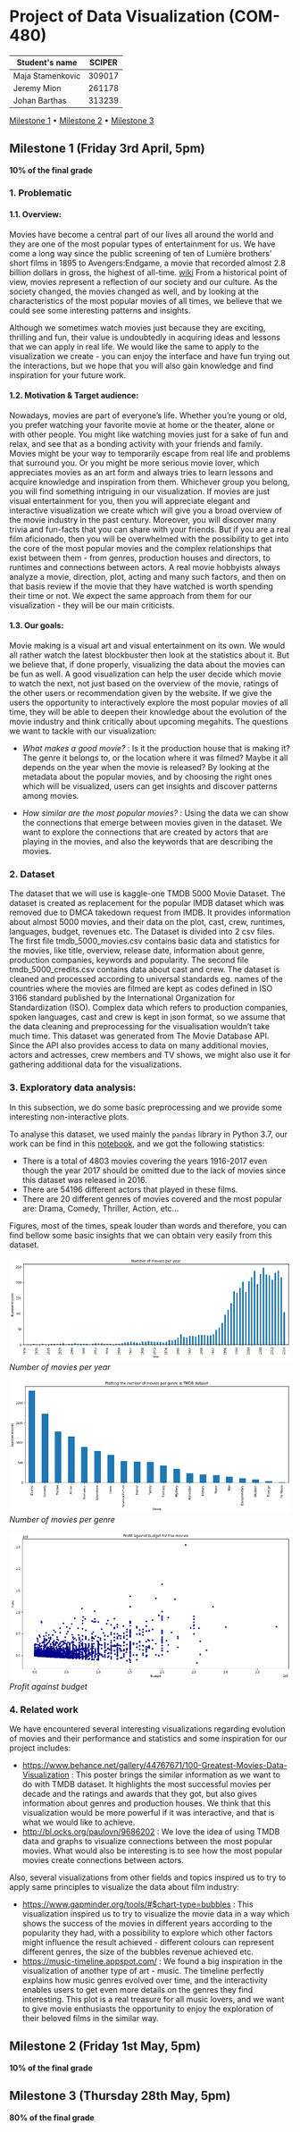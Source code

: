# Project of Data Visualization (COM-480)

| Student's name | SCIPER |
| -------------- | ------ |
| Maja Stamenkovic | 309017 |
| Jeremy Mion | 261178 |
| Johan Barthas | 313239 |

[Milestone 1](#milestone-1-friday-3rd-april-5pm) • [Milestone 2](#milestone-2-friday-1st-may-5pm) • [Milestone 3](#milestone-3-thursday-28th-may-5pm)

## Milestone 1 (Friday 3rd April, 5pm)

**10% of the final grade**


### 1. Problematic
#### 1.1. Overview:

Movies have become a central part of our lives all around the world and they are one of the most popular types of entertainment for us. We have come a long way since the public screening of ten of Lumière brothers’ short films in 1895 to Avengers:Endgame, a movie that recorded almost 2.8 billion dollars in gross, the highest of all-time. [wiki](https://en.wikipedia.org/wiki/List_of_highest-grossing_films) From a historical point of view, movies represent a reflection of our society and our culture. As the society changed, the movies changed as well, and by looking at the characteristics of the most popular movies of all times, we believe that we could see some interesting patterns and insights.

Although we sometimes watch movies just because they are exciting, thrilling and fun, their value is undoubtedly in acquiring ideas and lessons that we can apply in real life. We would like the same to apply to the visualization we create - you can enjoy the interface and have fun trying out the interactions, but we hope that you will also gain knowledge and find inspiration for your future work.

#### 1.2. Motivation & Target audience:

Nowadays, movies are part of everyone’s life. Whether you’re young or old, you prefer watching your favorite movie at home or the theater, alone or with other people. You might like watching movies just for a sake of fun and relax, and see that as a bonding activity with your friends and family. Movies might be your way to temporarily escape from real life and problems that surround you. Or you might be more serious movie lover, which appreciates movies as an art form and always tries to learn lessons and acquire knowledge and inspiration from them. Whichever group you belong, you will find something intriguing in our visualization. If movies are just visual entertainment for you, then you will appreciate elegant and interactive visualization we create which will give you a broad overview of the movie industry in the past century. Moreover, you will discover many trivia and fun-facts that you can share with your friends. But if you are a real film aficionado, then you will be overwhelmed with the possibility to get into the core of the most popular movies and the complex relationships that exist between them - from genres, production houses and directors, to runtimes and connections between actors. A real movie hobbyists always analyze a movie, direction, plot, acting and many such factors, and then on that basis review if the movie that they have watched is worth spending their time or not. We expect the same approach from them for our visualization - they will be our main criticists.

#### 1.3. Our goals:

Movie making is a visual art and visual entertainment on its own. We would all rather watch the latest blockbuster then look at the statistics about it. But we believe that, if done properly, visualizing the data about the movies can be fun as well. A good visualization can help the user decide which movie to watch the next, not just based on the overview of the movie, ratings of the other users or recommendation given by the website. If we give the users the opportunity to interactively explore the most popular movies of all time, they will be able to deepen their knowledge about the evolution of the movie industry and think critically about upcoming megahits.
The questions we want to tackle with our visualization:
* *What makes a good movie?* : Is it the production house that is making it? The genre it belongs to, or the location where it was filmed? Maybe it all depends on the year when the movie is released? By looking at the metadata about the popular movies, and by choosing the right ones which will be visualized, users can get insights and discover patterns among movies.


* *How similar are the most popular movies?* : Using the data we can show the connections that emerge between movies given in the dataset. We want to explore the connections that are created by actors that are playing in the movies, and also the keywords that are describing the movies. 

### 2. Dataset

The dataset that we will use is kaggle-one TMDB 5000 Movie Dataset. The dataset is created as replacement for the popular IMDB dataset which was removed due to DMCA takedown request from IMDB. It provides information about almost 5000 movies, and their data on the plot, cast, crew, runtimes, languages,  budget, revenues etc. The Dataset is divided into 2 csv files. The first file tmdb_5000_movies.csv contains basic data and statistics for the movies, like title, overview, release date, information about genre, production companies, keywords and popularity. The second file tmdb_5000_credits.csv contains data about cast and crew. The dataset is cleaned and processed according to universal standards eg. names of the countries where the movies are filmed are kept as codes defined in  ISO 3166 standard published by the International Organization for Standardization (ISO). Complex data which refers to production companies, spoken languages, cast and crew is kept in json format, so we assume that the data cleaning and preprocessing for the visualisation wouldn’t take much time.
This dataset was generated from The Movie Database API. Since the API also provides access to data on many additional movies, actors and actresses, crew members and TV shows, we might also use it for gathering additional data for the visualizations.

### 3. Exploratory data analysis:

In this subsection, we do some basic preprocessing and we provide some interesting non-interactive plots.

To analyse this dataset, we used mainly the ```pandas``` library in Python 3.7, our work can be find in this [notebook](https://github.com/com-480-data-visualization/com-480-project-vizzybussy/blob/master/data_analysis.ipynb), and we got the following statistics:
* There is a total of 4803 movies covering the years 1916-2017 even though the year 2017 should be omitted due to the lack of movies since this dataset was released in 2016.
* There are 54196 different actors that played in these films.
* There are 20 different genres of movies covered and the most popular are: Drama, Comedy, Thriller, Action, etc...

Figures, most of the times, speak louder than words and therefore, you can find bellow some basic insights that we can obtain very easily from this dataset.

![](./images/number_movies__per_year.png)
*Number of movies per year*

![](./images/num_movies_genre.png)
*Number of movies per genre*

![](./images/profit_budget.png)
*Profit against budget*

### 4. Related work

We have encountered several interesting visualizations regarding evolution of movies and their performance and statistics and some inspiration for our project includes:
* https://www.behance.net/gallery/44767671/100-Greatest-Movies-Data-Visualization : This poster brings the similar information as we want to do with TMDB dataset. It highlights the most successful movies per decade and the ratings and awards that they got, but also gives information about genres and production houses. We think that this visualization would be more powerful if it was interactive, and that is what we would like to achieve.
* http://bl.ocks.org/paulovn/9686202 : We love the idea of using TMDB data and graphs to visualize connections between the most popular movies. What would also be interesting is to see how the most popular movies create connections between actors.

Also, several visualizations from other fields and topics inspired us to try to apply same principles to visualize the data about film industry:
* https://www.gapminder.org/tools/#$chart-type=bubbles : This visualization inspired us to try to visualize the movie data in a way which shows the success of the movies in different years according to the popularity they had, with a possibility to explore which other factors might influence the result achieved - different colours can represent different genres, the size of the bubbles revenue achieved etc.
* https://music-timeline.appspot.com/ : We found a big inspiration in the visualization of another type of art - music. The timeline perfectly explains how music genres evolved over time, and the interactivity enables users to get even more details on the genres they find interesting. This plot is a real treasure for all music lovers, and we want to give movie enthusiasts the opportunity to enjoy the exploration of their beloved films in the similar way.


## Milestone 2 (Friday 1st May, 5pm)

**10% of the final grade**




## Milestone 3 (Thursday 28th May, 5pm)

**80% of the final grade**

